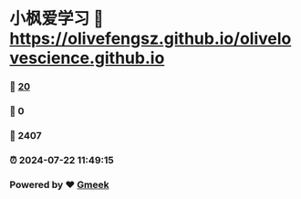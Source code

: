 # 小枫爱学习 :link: https://olivefengsz.github.io/olivelovescience.github.io 
### :page_facing_up: [20](https://olivefengsz.github.io/olivelovescience.github.io/tag.html) 
### :speech_balloon: 0 
### :hibiscus: 2407 
### :alarm_clock: 2024-07-22 11:49:15 
### Powered by :heart: [Gmeek](https://github.com/Meekdai/Gmeek)
